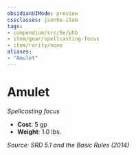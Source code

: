 ```yaml
---
obsidianUIMode: preview
cssclasses: json5e-item
tags:
- compendium/src/5e/phb
- item/gear/spellcasting-focus
- item/rarity/none
aliases: 
- "Amulet"
---
```

# Amulet
*Spellcasting focus*  

- **Cost**: 5 gp
- **Weight**: 1.0 lbs.

*Source: SRD 5.1 and the Basic Rules (2014)*